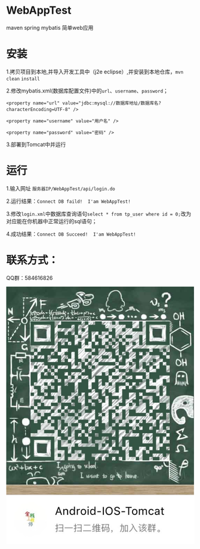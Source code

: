 # WebAppTest
maven spring mybatis 简单web应用

# 安装
1.拷贝项目到本地,并导入开发工具中（j2e eclipse）,并安装到本地仓库，`mvn` `clean` `install`

2.修改mybatis.xml(数据库配置文件)中的`url`、`username`、`password`；

`<property name="url" value="jdbc:mysql://数据库地址/数据库名?characterEncoding=UTF-8" />`
        
`<property name="username" value="用户名" />`
        
`<property name="password" value="密码" />`

3.部署到Tomcat中并运行

# 运行
1.输入网址 `服务器IP/WebAppTest/api/login.do`

2.运行结果：`Connect DB faild!  I'am WebAppTest!`
        
3.修改`login.xml`中数据库查询语句`select * from tp_user where id = 0;`改为对应能在你机器中正常运行的sql语句；

4.成功结果：`Connect DB Succeed!  I'am WebAppTest!`

# 联系方式：

QQ群：584616826
  
![QQ群](https://github.com/ALiSir/Resource/raw/master/Images/qq.JPG "扫一扫，加入QQ群！")



